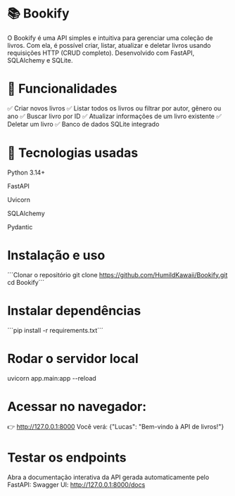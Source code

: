 # 📚 Bookify
O Bookify é uma API simples e intuitiva para gerenciar uma coleção de livros.
Com ela, é possível criar, listar, atualizar e deletar livros usando requisições HTTP (CRUD completo).
Desenvolvido com FastAPI, SQLAlchemy e SQLite.

# 🚀 Funcionalidades

✅ Criar novos livros
✅ Listar todos os livros ou filtrar por autor, gênero ou ano
✅ Buscar livro por ID
✅ Atualizar informações de um livro existente
✅ Deletar um livro
✅ Banco de dados SQLite integrado

# 🧰 Tecnologias usadas

Python 3.14+

FastAPI

Uvicorn

SQLAlchemy

Pydantic

# Instalação e uso
´´´Clonar o repositório
git clone https://github.com/HumildKawaii/Bookify.git
cd Bookify´´´

# Instalar dependências
´´´pip install -r requirements.txt´´´

# Rodar o servidor local
uvicorn app.main:app --reload

# Acessar no navegador:

👉 http://127.0.0.1:8000
Você verá:
{"Lucas": "Bem-vindo à API de livros!"}

# Testar os endpoints

Abra a documentação interativa da API gerada automaticamente pelo FastAPI:
Swagger UI: http://127.0.0.1:8000/docs
